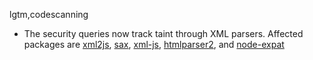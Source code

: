 lgtm,codescanning
* The security queries now track taint through XML parsers.
  Affected packages are
    [xml2js](https://www.npmjs.com/package/xml2js),
    [sax](https://www.npmjs.com/package/sax),
    [xml-js](https://www.npmjs.com/package/xml-js),
    [htmlparser2](https://www.npmjs.com/package/htmlparser2), and
    [node-expat](https://www.npmjs.com/package/node-expat)
